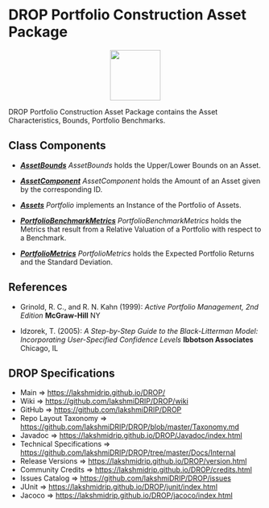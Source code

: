 # DROP Portfolio Construction Asset Package

<p align="center"><img src="https://github.com/lakshmiDRIP/DROP/blob/master/DRIP_Logo.gif?raw=true" width="100"></p>

DROP Portfolio Construction Asset Package contains the Asset Characteristics, Bounds, Portfolio Benchmarks.


## Class Components

 * [***AssetBounds***](https://github.com/lakshmiDRIP/DROP/tree/master/src/main/java/org/drip/portfolioconstruction/asset/AssetBounds.java)
 <i>AssetBounds</i> holds the Upper/Lower Bounds on an Asset.

 * [***AssetComponent***](https://github.com/lakshmiDRIP/DROP/tree/master/src/main/java/org/drip/portfolioconstruction/asset/AssetComponent.java)
 <i>AssetComponent</i> holds the Amount of an Asset given by the corresponding ID.

 * [***Assets***](https://github.com/lakshmiDRIP/DROP/tree/master/src/main/java/org/drip/portfolioconstruction/asset/Assets.java)
 <i>Portfolio</i> implements an Instance of the Portfolio of Assets.

 * [***PortfolioBenchmarkMetrics***](https://github.com/lakshmiDRIP/DROP/tree/master/src/main/java/org/drip/portfolioconstruction/asset/PortfolioBenchmarkMetrics.java)
 <i>PortfolioBenchmarkMetrics</i> holds the Metrics that result from a Relative Valuation of a Portfolio with
 respect to a Benchmark.

 * [***PortfolioMetrics***](https://github.com/lakshmiDRIP/DROP/tree/master/src/main/java/org/drip/portfolioconstruction/asset/PortfolioMetrics.java)
 <i>PortfolioMetrics</i> holds the Expected Portfolio Returns and the Standard Deviation.


## References

 * Grinold, R. C., and R. N. Kahn (1999): <i>Active Portfolio Management, 2nd Edition</i> <b>McGraw-Hill</b>
 NY

 * Idzorek, T. (2005): <i>A Step-by-Step Guide to the Black-Litterman Model: Incorporating User-Specified
 Confidence Levels</i> <b>Ibbotson Associates</b> Chicago, IL


## DROP Specifications

 * Main                     => https://lakshmidrip.github.io/DROP/
 * Wiki                     => https://github.com/lakshmiDRIP/DROP/wiki
 * GitHub                   => https://github.com/lakshmiDRIP/DROP
 * Repo Layout Taxonomy     => https://github.com/lakshmiDRIP/DROP/blob/master/Taxonomy.md
 * Javadoc                  => https://lakshmidrip.github.io/DROP/Javadoc/index.html
 * Technical Specifications => https://github.com/lakshmiDRIP/DROP/tree/master/Docs/Internal
 * Release Versions         => https://lakshmidrip.github.io/DROP/version.html
 * Community Credits        => https://lakshmidrip.github.io/DROP/credits.html
 * Issues Catalog           => https://github.com/lakshmiDRIP/DROP/issues
 * JUnit                    => https://lakshmidrip.github.io/DROP/junit/index.html
 * Jacoco                   => https://lakshmidrip.github.io/DROP/jacoco/index.html
